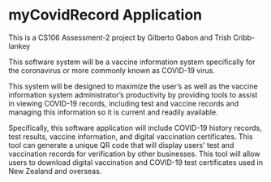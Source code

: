 # myCovidRecord Application
This is a CS106 Assessment-2 project by Gilberto Gabon and Trish Cribb-lankey

This software system will be a vaccine information system specifically for the coronavirus or more commonly known as COVID-19 virus. 

This system will be designed to maximize the user’s as well as the vaccine information system administrator’s productivity by providing tools to assist in viewing COVID-19 records, including test and vaccine records and managing this information so it is current and readily available.

Specifically, this software application will include COVID-19 history records, test results, vaccine information, and digital vaccination certificates. This tool can generate a unique QR code that will display users' test and vaccination records for verification by other businesses. This tool will allow users to download digital vaccination and COVID-19 test certificates used in New Zealand and overseas.
